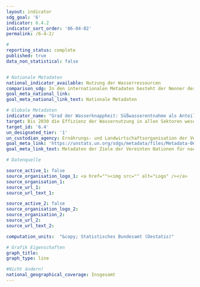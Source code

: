 ```yaml
---
layout: indicator
sdg_goal: '6'
indicator: 6.4.2
indicator_sort_order: '06-04-02'
permalink: /6-4-2/

#
reporting_status: complete
published: true
data_non_statistical: false


# Nationale Metadaten
national_indicator_available: Nutzung der Wasserressourcen
comparison_sdg: In den internationalen Metadaten besteht der Nenner des Indikators aus den erneuerbaren Wasserressourcen abzüglich der Mengen des Wasserbedarfs der Umwelt. Zur Berechnung diesen Indikators werden im Nenner nur die erneuerbaren Wasserressourcen berücksichtigt.
goal_meta_national_link:
goal_meta_national_link_text: Nationale Metadaten

# Globale Metadaten
indicator_name: "Grad der Wasserknappheit: Süßwasserentnahme als Anteil an den verfügbaren Süßwasserressourcen"
target: Bis 2030 die Effizienz der Wassernutzung in allen Sektoren wesentlich steigern und eine nachhaltige Entnahme und Bereitstellung von Süßwasser gewährleisten, um der Wasserknappheit zu begegnen und die Zahl der unter Wasserknappheit leidenden Menschen erheblich zu verringern
target_id: '6.4'
un_designated_tier: '1'
un_custodian_agency: Ernährungs- und Landwirtschaftsorganisation der Vereinten Nationen (FAO)
goal_meta_link: 'https://unstats.un.org/sdgs/metadata/files/Metadata-06-04-02.pdf'
goal_meta_link_text: Metadaten der Ziele der Vereinten Nationen für nachhaltige Entwicklung

# Datenquelle

source_active_1: false
source_organisation_logo_1: <a href=""><img src="" alt="Logo" /></a>
source_organisation_1:
source_url_1:
source_url_text_1:

source_active_2: false
source_organisation_logo_2:
source_organisation_2:
source_url_2:
source_url_text_2:

computation_units:  "&copy; Statistisches Bundesamt (Destatis)"

# Grafik Eigenschaften
graph_title:
graph_type: line

#Nicht ändern!
national_geographical_coverage: Insgesamt
---
```

